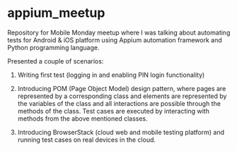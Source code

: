 # appium_meetup

Repository for Mobile Monday meetup where I was talking about automating tests for Android & iOS platform using Appium automation framework and Python programming language.

Presented a couple of scenarios:
  1. Writing first test (logging in and enabling PIN login functionality)

  2. Introducing POM (Page Object Model) design pattern, where pages are represented by a corresponding class and elements are      represented by the variables of the class and all interactions are possible through the methods of the class.
     Test cases are executed by interacting with methods from the above mentioned classes.
     
  3. Introducing BrowserStack (cloud web and mobile testing platform) and running test cases on real devices in the cloud.
